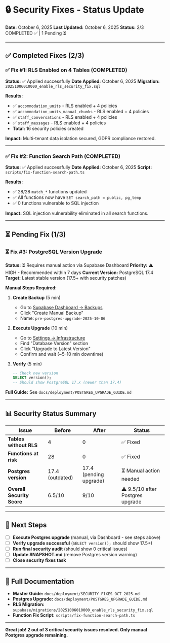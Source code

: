 # 🔒 Security Fixes - Status Update

**Date:** October 6, 2025
**Last Updated:** October 6, 2025
**Status:** 2/3 COMPLETED ✅ | 1 Pending ⏳

---

## ✅ Completed Fixes (2/3)

### ✅ Fix #1: RLS Enabled on 4 Tables (COMPLETED)
**Status:** ✅ Applied successfully
**Date Applied:** October 6, 2025
**Migration:** `20251006010000_enable_rls_security_fix.sql`

**Results:**
- ✅ `accommodation_units` - RLS enabled + 4 policies
- ✅ `accommodation_units_manual_chunks` - RLS enabled + 4 policies
- ✅ `staff_conversations` - RLS enabled + 4 policies
- ✅ `staff_messages` - RLS enabled + 4 policies
- **Total:** 16 security policies created

**Impact:** Multi-tenant data isolation secured, GDPR compliance restored.

---

### ✅ Fix #2: Function Search Path (COMPLETED)
**Status:** ✅ Applied successfully
**Date Applied:** October 6, 2025
**Script:** `scripts/fix-function-search-path.ts`

**Results:**
- ✅ 28/28 `match_*` functions updated
- ✅ All functions now have `SET search_path = public, pg_temp`
- ✅ 0 functions vulnerable to SQL injection

**Impact:** SQL injection vulnerability eliminated in all search functions.

---

## ⏳ Pending Fix (1/3)

### ⏳ Fix #3: PostgreSQL Version Upgrade
**Status:** ⏳ Requires manual action via Supabase Dashboard
**Priority:** ⚠️ HIGH - Recommended within 7 days
**Current Version:** PostgreSQL 17.4
**Target:** Latest stable version (17.5+ with security patches)

**Manual Steps Required:**

1. **Create Backup** (5 min)
   - Go to [Supabase Dashboard → Backups](https://supabase.com/dashboard/project/ooaumjzaztmutltifhoq/database/backups)
   - Click "Create Manual Backup"
   - Name: `pre-postgres-upgrade-2025-10-06`

2. **Execute Upgrade** (10 min)
   - Go to [Settings → Infrastructure](https://supabase.com/dashboard/project/ooaumjzaztmutltifhoq/settings/infrastructure)
   - Find "Database Version" section
   - Click "Upgrade to Latest Version"
   - Confirm and wait (~5-10 min downtime)

3. **Verify** (5 min)
   ```sql
   -- Check new version
   SELECT version();
   -- Should show PostgreSQL 17.x (newer than 17.4)
   ```

**Full Guide:** See `docs/deployment/POSTGRES_UPGRADE_GUIDE.md`

---

## 📊 Security Status Summary

| Issue | Before | After | Status |
|-------|--------|-------|--------|
| **Tables without RLS** | 4 | 0 | ✅ Fixed |
| **Functions at risk** | 28 | 0 | ✅ Fixed |
| **Postgres version** | 17.4 (outdated) | 17.4 (pending upgrade) | ⏳ Manual action needed |
| **Overall Security Score** | 6.5/10 | 9/10 | ⚠️ 9.5/10 after Postgres upgrade |

---

## 📝 Next Steps

- [ ] **Execute Postgres upgrade** (manual, via Dashboard - see steps above)
- [ ] **Verify upgrade successful** (`SELECT version();` should show 17.5+)
- [ ] **Run final security audit** (should show 0 critical issues)
- [ ] **Update SNAPSHOT.md** (remove Postgres version warning)
- [ ] **Close security fixes task**

---

## 📖 Full Documentation

- **Master Guide:** `docs/deployment/SECURITY_FIXES_OCT_2025.md`
- **Postgres Upgrade:** `docs/deployment/POSTGRES_UPGRADE_GUIDE.md`
- **RLS Migration:** `supabase/migrations/20251006010000_enable_rls_security_fix.sql`
- **Function Fix Script:** `scripts/fix-function-search-path.ts`

---

**Great job! 2 out of 3 critical security issues resolved. Only manual Postgres upgrade remaining.**
